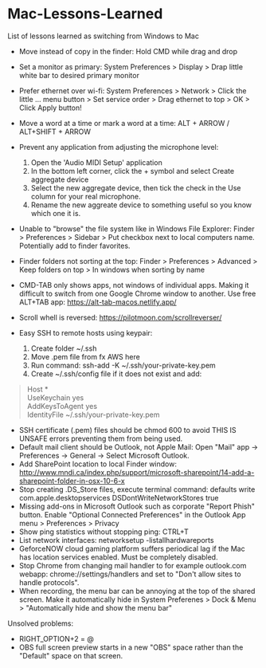 # Mac-Lessons-Learned
List of lessons learned as switching from Windows to Mac

- Move instead of copy in the finder: Hold CMD while drag and drop
- Set a monitor as primary: System Preferences > Display > Drap little white bar to desired primary monitor
- Prefer ethernet over wi-fi: System Preferences > Network > Click the little ... menu button > Set service order > Drag ethernet to top > OK > Click Apply button!
- Move a word at a time or mark a word at a time: ALT + ARROW / ALT+SHIFT + ARROW
- Prevent any application from adjusting the microphone level:
  1. Open the 'Audio MIDI Setup' application
  2. In the bottom left corner, click the + symbol and select Create aggregate device
  3. Select the new aggregate device, then tick the check in the Use column for your real microphone.
  4. Rename the new aggreate device to something useful so you know which one it is.

- Unable to "browse" the file system like in Windows File Explorer: Finder > Preferences > Sidebar > Put checkbox next to local computers name. Potentially add to finder favorites.
- Finder folders not sorting at the top: Finder > Preferences > Advanced > Keep folders on top > In windows when sorting by name
- CMD-TAB only shows apps, not windows of individual apps. Making it difficult to switch from one Google Chrome window to another. Use free ALT+TAB app: https://alt-tab-macos.netlify.app/
- Scroll whell is reversed: https://pilotmoon.com/scrollreverser/
- Easy SSH to remote hosts using keypair:
  1. Create folder ~/.ssh
  2. Move .pem file from fx AWS here
  3. Run command: ssh-add -K ~/.ssh/your-private-key.pem
  4. Create ~/.ssh/config file if it does not exist and add:
 > Host *  
 >  UseKeychain yes  
 >  AddKeysToAgent yes  
 >  IdentityFile ~/.ssh/your-private-key.pem  

- SSH certificate (.pem) files should be chmod 600 to avoid THIS IS UNSAFE errors preventing them from being used.
- Default mail client should be Outlook, not Apple Mail: Open "Mail" app -> Preferences -> General -> Select Microsoft Outlook.
- Add SharePoint location to local Finder window: http://www.mndi.ca/index.php/support/microsoft-sharepoint/14-add-a-sharepoint-folder-in-osx-10-6-x
- Stop creating .DS_Store files, execute terminal command: defaults write com.apple.desktopservices DSDontWriteNetworkStores true
- Missing add-ons in Microsoft Outlook such as corporate "Report Phish" button. Enable "Optional Connected Preferences" in the Outlook App menu > Preferences > Privacy
- Show ping statistics without stopping ping: CTRL+T
- List network interfaces: networksetup -listallhardwareports
- GeforceNOW cloud gaming platform suffers periodical lag if the Mac has location services enabled. Must be completely disabled.
- Stop Chrome from changing mail handler to for example outlook.com webapp: chrome://settings/handlers and set to "Don't allow sites to handle protocols".
- When recording, the menu bar can be annoying at the top of the shared screen. Make it automatically hide in System Preferenes > Dock & Menu > "Automatically hide and show the menu bar"

Unsolved problems:
- RIGHT_OPTION+2 = @
- OBS full screen preview starts in a new "OBS" space rather than the "Default" space on that screen.
